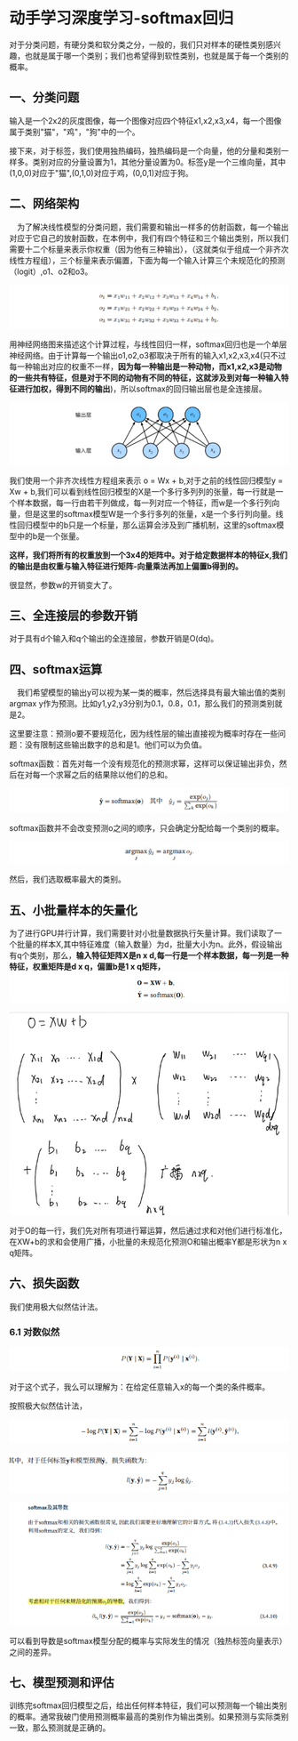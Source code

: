 # 动手学习深度学习-softmax回归

对于分类问题，有硬分类和软分类之分，一般的，我们只对样本的硬性类别感兴趣，也就是属于哪一个类别；我们也希望得到软性类别，也就是属于每一个类别的概率。

## 一、分类问题

输入是一个2x2的灰度图像，每一个图像对应四个特征x1,x2,x3,x4，每一个图像属于类别"猫"，"鸡"，"狗"中的一个。

接下来，对于标签，我们使用独热编码，独热编码是一个向量，他的分量和类别一样多。类别对应的分量设置为1，其他分量设置为0。标签y是一个三维向量，其中(1,0,0)对应于"猫",(0,1,0)对应于鸡，(0,0,1)对应于狗。


## 二、网络架构

&emsp;为了解决线性模型的分类问题，我们需要和输出一样多的仿射函数，每一个输出对应于它自己的放射函数，在本例中，我们有四个特征和三个输出类别，所以我们需要十二个标量来表示你权重（因为他有三种输出），（这就类似于组成一个非齐次线性方程组），三个标量来表示偏置，下面为每一个输入计算三个未规范化的预测（logit）,o1、o2和o3。

![图 1](../../images/8ae3fc9cc8e6736ed84e2fb2a6ed012b4b9b747171c1054c00e0cfb511a130b6.png)  

用神经网络图来描述这个计算过程，与线性回归一样，softmax回归也是一个单层神经网络。由于计算每一个输出o1,o2,o3都取决于所有的输入x1,x2,x3,x4(只不过每一种输出对应的权重不一样，**因为每一种输出是一种动物，而x1,x2,x3是动物的一些共有特征，但是对于不同的动物有不同的特征，这就涉及到对每一种输入特征进行加权，得到不同的输出**)，所以softmax的回归输出层也是全连接层。


![图 2](../../images/353e0d8210443edcd7e57c152925b85db8611ca7456f5324ac45562e463cfd4d.png)  

我们使用一个非齐次线性方程组来表示 o = Wx + b,对于之前的线性回归模型y = Xw + b,我们可以看到线性回归模型的X是一个多行多列列的张量，每一行就是一个样本数据，每一行由若干列做成，每一列对应一个特征，而w是一个多行列向量，但是这里的softmax模型W是一个多行多列的张量，x是一个多行列向量。线性回归模型中的b只是一个标量，那么运算会涉及到广播机制，这里的softmax模型中的b是一个张量。


**这样，我们将所有的权重放到一个3x4的矩阵中。对于给定数据样本的特征x,我们的输出是由权重与输入特征进行矩阵-向量乘法再加上偏置b得到的。**

很显然，参数w的开销变大了。

## 三、全连接层的参数开销

对于具有d个输入和q个输出的全连接层，参数开销是O(dq)。


## 四、softmax运算

&emsp;我们希望模型的输出y可以视为某一类的概率，然后选择具有最大输出值的类别argmax y作为预测。比如y1,y2,y3分别为0.1，0.8，0.1，那么我们的预测类别就是2。

这里要注意：预测o要不要规范化，因为线性层的输出直接视为概率时存在一些问题：没有限制这些输出数字的总和是1。他们可以为负值。

softmax函数：首先对每一个没有规范化的预测求幂，这样可以保证输出非负，然后在对每一个求幂之后的结果除以他们的总和。

![图 3](../../images/529d0fde61ec2dd17f378bc45f268fbcd7bc4ae5cc76b9ba749da05e17261e6b.png)  


softmax函数并不会改变预测o之间的顺序，只会确定分配给每一个类别的概率。

![图 4](../../images/077f50dfcd7a94b29510090551853254c559d4e7609761c107c283fd41df6bd2.png)  

然后，我们选取概率最大的类别。

## 五、小批量样本的矢量化

为了进行GPU并行计算，我们需要针对小批量数据执行矢量计算。我们读取了一个批量的样本X,其中特征难度（输入数量）为d，批量大小为n。此外，假设输出有q个类别，那么，**输入特征矩阵X是n x d,每一行是一个样本数据，每一列是一种特征，权重矩阵是d x q，偏置b是1 x q矩阵，**
![图 6](../../images/76bc3023aa9a56b01e92f68dc87ba887e984fa304bb9c2960374eb984a671e13.png)  

![图 7](../../images/ba5aede6993793f8eb97cd56fd014d06235073c41e210021a3d8a8d18e261aa0.png)  


对于O的每一行，我们先对所有项进行幂运算，然后通过求和对他们进行标准化，在XW+b的求和会使用广播，小批量的未规范化预测O和输出概率Y都是形状为n x q矩阵。


## 六、损失函数

我们使用极大似然估计法。

### 6.1 对数似然

![图 8](../../images/58f0380fc70149a1644117a5ab7c6b5cdd7140f66b830e804d6c6826368ae88f.png)  

对于这个式子，我么可以理解为：在给定任意输入x的每一个类的条件概率。

按照极大似然估计法，

![图 9](../../images/afcf59e41a0097710f2aba3e26c4972164a737707abd2ab7ff3d5c5984968143.png)  

![图 10](../../images/b33371b356031e4b8dc25f26b6a0b29ce055901ac6110d365e5416316ce93fc9.png)  


![图 11](../../images/cc8a11b57a6d2da96d4c55f27b4dc597729b192a7b8b83be83f88e94e7cc4782.png)  

可以看到导数是softmax模型分配的概率与实际发生的情况（独热标签向量表示）之间的差异。

## 七、模型预测和评估

训练完softmax回归模型之后，给出任何样本特征，我们可以预测每一个输出类别的概率。通常我破门使用预测概率最高的类别作为输出类别。如果预测与实际类别一致，那么预测就是正确的。



